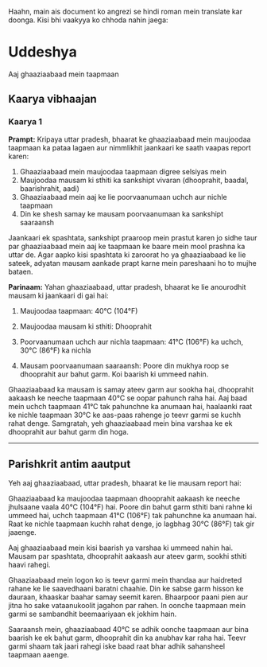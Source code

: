 Haahn, main ais document ko angrezi se hindi roman mein translate kar doonga. Kisi bhi vaakyya ko chhoda nahin jaega:

# Uddeshya

Aaj ghaaziaabaad mein taapmaan

## Kaarya vibhaajan

### Kaarya 1

**Prampt:**
Kripaya uttar pradesh, bhaarat ke ghaaziaabaad mein maujoodaa taapmaan ka pataa lagaen aur nimmlikhit jaankaari ke saath vaapas report karen:

1. Ghaaziaabaad mein maujoodaa taapmaan digree selsiyas mein
2. Maujoodaa mausam ki sthiti ka sankshipt vivaran (dhooprahit, baadal, baarishrahit, aadi)
3. Ghaaziaabaad mein aaj ke lie poorvaanumaan uchch aur nichle taapmaan
4. Din ke shesh samay ke mausam poorvaanumaan ka sankshipt saaraansh

Jaankaari ek spashtata, sankshipt praaroop mein prastut karen jo sidhe taur par ghaaziaabaad mein aaj ke taapmaan ke baare mein mool prashna ka uttar de. Agar aapko kisi spashtata ki zaroorat ho ya ghaaziaabaad ke lie sateek, adyatan mausam aankade prapt karne mein pareshaani ho to mujhe bataen.

**Parinaam:**
Yahan ghaaziaabaad, uttar pradesh, bhaarat ke lie anourodhit mausam ki jaankaari di gai hai:

1. Maujoodaa taapmaan: 40°C (104°F)

2. Maujoodaa mausam ki sthiti: Dhooprahit

3. Poorvaanumaan uchch aur nichla taapmaan: 41°C (106°F) ka uchch, 30°C (86°F) ka nichla

4. Mausam poorvaanumaan saaraansh: Poore din mukhya roop se dhooprahit aur bahut garm. Koi baarish ki ummeed nahin.

Ghaaziaabaad ka mausam is samay ateev garm aur sookha hai, dhooprahit aakaash ke neeche taapmaan 40°C se oopar pahunch raha hai. Aaj baad mein uchch taapmaan 41°C tak pahunchne ka anumaan hai, haalaanki raat ke nichle taapmaan 30°C ke aas-paas rahenge jo teevr garmi se kuchh rahat denge. Samgratah, yeh ghaaziaabaad mein bina varshaa ke ek dhooprahit aur bahut garm din hoga.

---

## Parishkrit antim aautput 

Yeh aaj ghaaziaabaad, uttar pradesh, bhaarat ke lie mausam report hai:

Ghaaziaabaad ka maujoodaa taapmaan dhooprahit aakaash ke neeche jhulsaane vaala 40°C (104°F) hai. Poore din bahut garm sthiti bani rahne ki ummeed hai, uchch taapmaan 41°C (106°F) tak pahunchne ka anumaan hai. Raat ke nichle taapmaan kuchh rahat denge, jo lagbhag 30°C (86°F) tak gir jaaenge.

Aaj ghaaziaabaad mein kisi baarish ya varshaa ki ummeed nahin hai. Mausam par spashtata, dhooprahit aakaash aur ateev garm, sookhi sthiti haavi rahegi.

Ghaaziaabaad mein logon ko is teevr garmi mein thandaa aur haidreted rahane ke lie saavedhaani baratni chaahie. Din ke sabse garm hisson ke dauraan, khaaskar baahar samay seemit karen. Bhaarpoor paani pien aur jitna ho sake vataanukoolit jagahon par rahen. In oonche taapmaan mein garmi se sambandhit beemaariyaan ek jokhim hain.

Saaraansh mein, ghaaziaabaad 40°C se adhik oonche taapmaan aur bina baarish ke ek bahut garm, dhooprahit din ka anubhav kar raha hai. Teevr garmi shaam tak jaari rahegi iske baad raat bhar adhik sahansheel taapmaan aaenge.